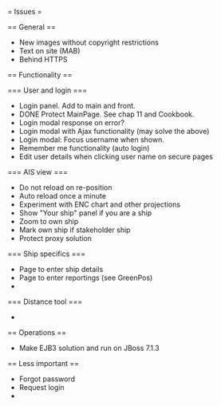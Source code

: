 = Issues =

== General ==

* New images without copyright restrictions
* Text on site (MAB)
* Behind HTTPS

== Functionality ==

=== User and login ===

* Login panel. Add to main and front.
* DONE Protect MainPage. See chap 11 and Cookbook.
* Login modal response on error?
* Login modal with Ajax functionality (may solve the above)
* Login modal: Focus username when shown.
* Remember me functionality (auto login)
* Edit user details when clicking user name on secure pages

=== AIS view ===

* Do not reload on re-position
* Auto reload once a minute
* Experiment with ENC chart and other projections
* Show "Your ship" panel if you are a ship
* Zoom to own ship
* Mark own ship if stakeholder ship
* Protect proxy solution
  
=== Ship specifics ===

* Page to enter ship details
* Page to enter reportings (see GreenPos)
* 

=== Distance tool ===

* 

== Operations ==

* Make EJB3 solution and run on JBoss 7.1.3

== Less important ==

* Forgot password
* Request login
* 